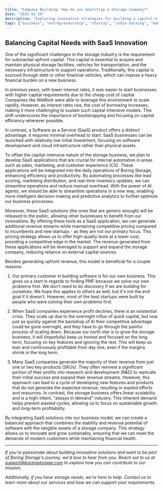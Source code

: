 ```yaml
---
title: "Company Building: How do you bootstrap a Storage Company?"
date: "2025-01-19"
description: "Exploring innovative strategies for building a capital-efficient storage business in an AI-driven world."
tags: ["business", "entrepreneurship", "startup", "indie-hacking", "makespace"]
---
```


## Balancing Capital Needs with SaaS Innovation

One of the significant challenges in the storage industry is the requirement for substantial upfront capital. This capital is essential to acquire and maintain physical storage facilities, vehicles for transportation, and the necessary infrastructure to support operations. Traditionally, this capital is sourced through debt or other financial vehicles, which can impose a heavy financial burden on a new business.

In previous years, with lower interest rates, it was easier to start businesses with higher capital requirements due to the cheap cost of capital. Companies like WeWork were able to leverage this environment to scale rapidly. However, as interest rates rise, the cost of borrowing increases, making it more challenging to sustain such capital-intensive models. This shift underscores the importance of bootstrapping and focusing on capital efficiency wherever possible.

In contrast, a Software as a Service (SaaS) product offers a distinct advantage: it requires minimal overhead to start. SaaS businesses can be launched with relatively low initial investment, focusing on software development and cloud infrastructure rather than physical assets.

To offset the capital-intensive nature of the storage business, we plan to develop SaaS applications that are crucial for internal automation in areas such as sales, marketing, and customer experience (CX). These applications will be integrated into the daily operations of Boring Storage, enhancing efficiency and productivity. By automating processes like lead scoring, marketing distribution, and real-time inventory updates, we can streamline operations and reduce manual overhead. With the power of AI agents, we should be able to streamline operations in a new way, enabling more intelligent decision-making and predictive analytics to further optimize our business processes.

Moreover, these SaaS solutions (the ones that are generic enough) will be released to the public, allowing other businesses to benefit from our innovations. By offering these tools as a SaaS application, we can generate additional revenue streams while maintaining competitive pricing compared to incumbents and new startups - as they are not our primary focus. This pricing strategy allows us to offer high-quality tools at a lower cost, providing a competitive edge in the market. The revenue generated from these applications will be leveraged to support and expand the storage company, reducing reliance on external capital sources.

Besides generating upfront revenue, this model is beneficial for a couple reasons:

1. Our primary customer in building software is for our own business. This gives us a start in regards to finding PMF because we solve our own problems first. We don't need to do discovery if we are building for ourselves. We hope this applies to others as well, but it's not the end goal if it doesn't. However, most of the best startups were built by people who were solving their own problems first.

2. When SaaS companies experience profit declines, there is an existential crisis. They scale up due to the overnight influx of quick capital, but now just as quickly against the backdrop of AI their competitive advantage could be gone overnight, and they have to go through the painful process of scaling down. Because our north star is to grow the storage business, it will (hopefully) keep us honest and focused on the long term, focusing on key features and ignoring the rest. This will keep us lean and continuously profitable from day one, even if the margins shrink in the long term.

3. Many SaaS companies generate the majority of their revenue from just one or two key products (SKUs). They often reinvest a significant portion of their profits into research and development (R&D) to replicate their initial success and expand their revenue streams. However, this approach can lead to a cycle of developing new features and products that do not generate the expected revenue, resulting in wasted efforts and resources. In contrast, the storage business offers linear scalability and is a high-intent, "always in demand" industry. This inherent demand helps prevent wasted cycles, allowing us to focus on sustainable growth and long-term profitability.

By integrating SaaS solutions into our business model, we can create a balanced approach that combines the stability and revenue potential of software with the tangible assets of a storage company. This strategy allows us to innovate and grow sustainably, ensuring that we can meet the demands of modern customers while maintaining financial health.

---
*If you're passionate about building innovative solutions and want to be part of Boring Storage's journey, we'd love to hear from you. Reach out to us at support@boringstorage.com to explore how you can contribute to our mission.*

*Additionally, if you have storage needs, we're here to help. Contact us to learn more about our services and how we can support your requirements.*
